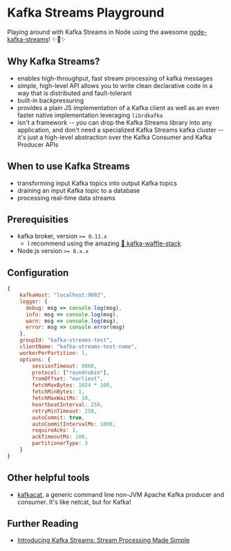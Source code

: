 # Kafka Streams Playground

Playing around with Kafka Streams in Node using the awesome [node-kafka-streams](https://github.com/nodefluent/kafka-streams)! ✨🚀✨

## Why Kafka Streams?

- enables high-throughput, fast stream processing of kafka messages
- simple, high-level API allows you to write clean declarative code in a way that is distributed and fault-tolerant
- built-in backpressuring
- provides a plain JS implementation of a Kafka client as well as an even faster native implementation leveraging `librdkafka`
- isn't a framework -- you can drop the Kafka Streams library into any application, and don't need a specialized Kafka Streams kafka cluster -- it's just a high-level abstraction over the Kafka Consumer and Kafka Producer APIs

## When to use Kafka Streams

- transforming input Kafka topics into output Kafka topics
- draining an input Kafka topic to a database
- processing real-time data streams

## Prerequisities

- kafka broker, version `>= 0.11.x`
  - I recommend using the amazing [🥞 kafka-waffle-stack](https://github.com/TribalScale/kafka-waffle-stack#-installation)
- Node.js version `>= 8.x.x`

## Configuration

```javascript
{
    kafkaHost: "localhost:9092",
    logger: {
      debug: msg => console.log(msg),
      info: msg => console.log(msg),
      warn: msg => console.log(msg),
      error: msg => console.error(msg)
    },
    groupId: "kafka-streams-test",
    clientName: "kafka-streams-test-name",
    workerPerPartition: 1,
    options: {
        sessionTimeout: 8000,
        protocol: ["roundrobin"],
        fromOffset: "earliest",
        fetchMaxBytes: 1024 * 100,
        fetchMinBytes: 1,
        fetchMaxWaitMs: 10,
        heartbeatInterval: 250,
        retryMinTimeout: 250,
        autoCommit: true,
        autoCommitIntervalMs: 1000,
        requireAcks: 1,
        ackTimeoutMs: 100,
        partitionerType: 3
    }
}
```


## Other helpful tools
- [kafkacat](https://github.com/edenhill/kafkacat), a generic command line non-JVM Apache Kafka producer and consumer. It's like netcat, but for Kafka!

## Further Reading
- [Introducing Kafka Streams: Stream Processing Made Simple](https://www.confluent.io/blog/introducing-kafka-streams-stream-processing-made-simple/)

